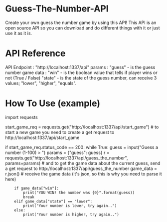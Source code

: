 # Guess-The-Number-API
Create your own guess the number game by using this API!
This API is an open source API so you can download and do different things with it or just use it as it is.

# API Reference
API Endpoint :  "http://localhost:1337/api"
params       :  "guess" - is the guess number
game data    :  "win"   - is the boolean value that tells if player wins or not (True / False)
                "state" - is the state of the guess number, can receive 3 values; "lower", "higher", "equals".

# How To Use (example)
import requests

start_game_req = requests.get("http://localhost:1337/api/start_game") # to start a new game you need to create a get request to http://localhost:1337/api/start_game

if start_game_req.status_code == 200:
    while True:
        guess = input("Guess a number (1-100) > ")
        params = {"guess": guess}
        r = requests.get("http://localhost:1337/api/guess_the_number", params=params) # and to get the game data about the current guess, send a get request to http://localhost:1337/api/guess_the_number
        game_data = r.json() # receive the game data (it's json, so this is why you need to parse it here)

        if game_data["win"]:
            print("YOU WIN! the number was {0}".format(guess))
            break
        elif game_data["state"] == "lower":
            print("Your number is lower, try again..")
        else:
            print("Your number is higher, try again..")
